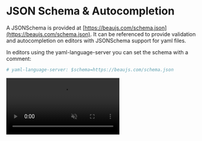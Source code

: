 # JSON Schema & Autocompletion

A JSONSchema is provided at
[https://beaujs.com/schema.json](https://beaujs.com/schema.json). It can be
referenced to provide validation and autocompletion on editors with JSONSchema
support for yaml files. 

In editors using the yaml-language-server you can set the schema with a comment:

```yaml
# yaml-language-server: $schema=https://beaujs.com/schema.json
```

<video playsinline="" muted="muted" autoplay="autoplay" preload="auto" loop="loop">
    <source src="/assets/schema.mp4" type="video/mp4">
</video>
